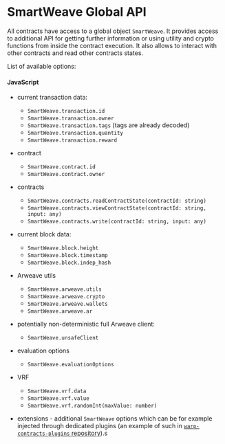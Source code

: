 # SmartWeave Global API

All contracts have access to a global object `SmartWeave`.
It provides access to additional API for getting further information or using utility and crypto functions from inside the contract execution.
It also allows to interact with other contracts and read other contracts states.

List of available options:

#### JavaScript
* current transaction data:
  - `SmartWeave.transaction.id`
  - `SmartWeave.transaction.owner`
  - `SmartWeave.transaction.tags` (tags are already decoded)
  - `SmartWeave.transaction.quantity`
  - `SmartWeave.transaction.reward`

* contract
  - `SmartWeave.contract.id`
  - `SmartWeave.contract.owner`

* contracts
  - `SmartWeave.contracts.readContractState(contractId: string)`
  - `SmartWeave.contracts.viewContractState(contractId: string, input: any)`
  - `SmartWeave.contracts.write(contractId: string, input: any)`

* current block data:
  - `SmartWeave.block.height`
  - `SmartWeave.block.timestamp`
  - `SmartWeave.block.indep_hash`

* Arweave utils
  - `SmartWeave.arweave.utils`
  - `SmartWeave.arweave.crypto`
  - `SmartWeave.arweave.wallets`
  - `SmartWeave.arweave.ar`

* potentially non-deterministic full Arweave client:
  - `SmartWeave.unsafeClient`

* evaluation options
  - `SmartWeave.evaluationOptions`

* VRF
  - `SmartWeave.vrf.data`
  - `SmartWeave.vrf.value`
  - `SmartWeave.vrf.randomInt(maxValue: number)`

* extensions - additional `SmartWeave` options which can be for example injected through dedicated plugins (an example of such in [`warp-contracts-plugins` repository](https://github.com/warp-contracts/warp-contracts-plugins)).s

